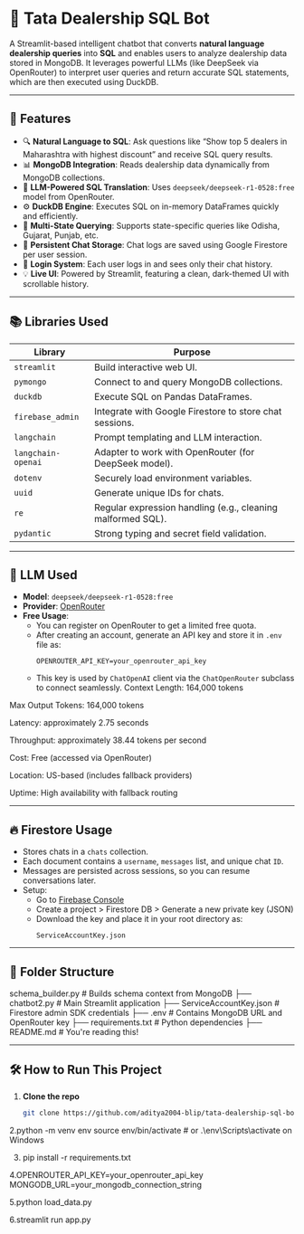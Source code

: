 # 🧠 Tata Dealership SQL Bot

A Streamlit-based intelligent chatbot that converts **natural language dealership queries** into **SQL** and enables users to analyze dealership data stored in MongoDB. It leverages powerful LLMs (like DeepSeek via OpenRouter) to interpret user queries and return accurate SQL statements, which are then executed using DuckDB.

---

## 🚀 Features

- 🔍 **Natural Language to SQL**: Ask questions like “Show top 5 dealers in Maharashtra with highest discount” and receive SQL query results.
- 📊 **MongoDB Integration**: Reads dealership data dynamically from MongoDB collections.
- 🧠 **LLM-Powered SQL Translation**: Uses `deepseek/deepseek-r1-0528:free` model from OpenRouter.
- ⚙️ **DuckDB Engine**: Executes SQL on in-memory DataFrames quickly and efficiently.
- 🧾 **Multi-State Querying**: Supports state-specific queries like Odisha, Gujarat, Punjab, etc.
- 💬 **Persistent Chat Storage**: Chat logs are saved using Google Firestore per user session.
- 👤 **Login System**: Each user logs in and sees only their chat history.
- 💡 **Live UI**: Powered by Streamlit, featuring a clean, dark-themed UI with scrollable history.

---

## 📚 Libraries Used

| Library           | Purpose                                                                |
|-------------------|------------------------------------------------------------------------|
| `streamlit`       | Build interactive web UI.                                              |
| `pymongo`         | Connect to and query MongoDB collections.                              |
| `duckdb`          | Execute SQL on Pandas DataFrames.                                      |
| `firebase_admin`  | Integrate with Google Firestore to store chat sessions.                |
| `langchain`       | Prompt templating and LLM interaction.                                 |
| `langchain-openai`| Adapter to work with OpenRouter (for DeepSeek model).                  |
| `dotenv`          | Securely load environment variables.                                   |
| `uuid`            | Generate unique IDs for chats.                                         |
| `re`              | Regular expression handling (e.g., cleaning malformed SQL).            |
| `pydantic`        | Strong typing and secret field validation.                             |

---

## 🤖 LLM Used

- **Model**: `deepseek/deepseek-r1-0528:free`
- **Provider**: [OpenRouter](https://openrouter.ai/)
- **Free Usage**:
  - You can register on OpenRouter to get a limited free quota.
  - After creating an account, generate an API key and store it in `.env` file as:
    ```
    OPENROUTER_API_KEY=your_openrouter_api_key
    ```
  - This key is used by `ChatOpenAI` client via the `ChatOpenRouter` subclass to connect seamlessly.
Context Length: 164,000 tokens

Max Output Tokens: 164,000 tokens

Latency: approximately 2.75 seconds

Throughput: approximately 38.44 tokens per second

Cost: Free (accessed via OpenRouter)

Location: US-based (includes fallback providers)

Uptime: High availability with fallback routing


---

## 🔥 Firestore Usage

- Stores chats in a `chats` collection.
- Each document contains a `username`, `messages` list, and unique chat `ID`.
- Messages are persisted across sessions, so you can resume conversations later.
- Setup:
  - Go to [Firebase Console](https://console.firebase.google.com/)
  - Create a project > Firestore DB > Generate a new private key (JSON)
  - Download the key and place it in your root directory as:  
    ```
    ServiceAccountKey.json
    ```

---

## 📂 Folder Structure

schema_builder.py # Builds schema context from MongoDB
├── chatbot2.py # Main Streamlit application
├── ServiceAccountKey.json # Firestore admin SDK credentials
├── .env # Contains MongoDB URL and OpenRouter key
├── requirements.txt # Python dependencies
├── README.md # You're reading this!



---

## 🛠️ How to Run This Project

1. **Clone the repo**
   ```bash
   git clone https://github.com/aditya2004-blip/tata-dealership-sql-bot.git
   

2.python -m venv env
source env/bin/activate   # or .\env\Scripts\activate on Windows

3. pip install -r requirements.txt

4.OPENROUTER_API_KEY=your_openrouter_api_key
MONGODB_URL=your_mongodb_connection_string

5.python load_data.py


6.streamlit run app.py

